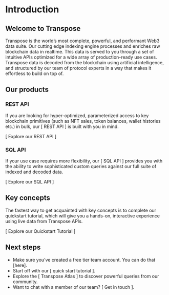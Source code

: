 # Introduction

## Welcome to Transpose
Transpose is the world’s most complete, powerful, and performant Web3 data suite. Our cutting edge indexing engine processes and enriches raw blockchain data in realtime.  This data is served to you through a set of intuitive APIs optimized for a wide array of production-ready use cases. Transpose data is decoded from the blockchain using artificial intelligence, and structured by our team of protocol experts in a way that makes it effortless to build on top of.

## Our products

### REST API
If you are looking for hyper-optimized, parameterized access to key blockchain primitives (such as NFT sales, token balances, wallet histories etc.) in bulk, our [ REST API ] is built with you in mind.

[ Explore our REST API ]
### SQL API
If your use case requires more flexibility, our [ SQL API ] provides you with the ability to write sophisticated custom queries against our full suite of indexed and decoded data.

[ Explore our SQL API ]
## Key concepts
The fastest way to get acquainted with key concepts is to complete our quickstart tutorial, which will give you a hands-on, interactive experience using live data from Transpose APIs.

[ Explore our Quickstart Tutorial ]
## Next steps
- Make sure you’ve created a free tier team account.  You can do that [here].
- Start off with our [ quick start tutorial ].
- Explore the [ Transpose Atlas ] to discover powerful queries from our community.
- Want to chat with a member of our team?  [ Get in touch ].